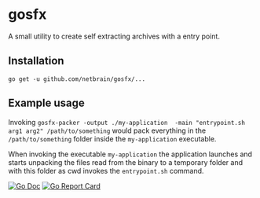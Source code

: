 # gosfx

A small utility to create self extracting archives with a entry point.

## Installation

`go get -u github.com/netbrain/gosfx/...`

## Example usage

Invoking `gosfx-packer -output ./my-application  -main "entrypoint.sh arg1 arg2" /path/to/something` would pack everything in the `/path/to/something` folder inside the `my-application` executable.

When invoking the executable `my-application` the application launches and starts unpacking the files read from the binary to a temporary folder and with this folder as cwd invokes the `entrypoint.sh` command.

[![Go Doc](https://img.shields.io/badge/godoc-reference-blue.svg?style=flat-square)](http://godoc.org/github.com/netbrain/gosfx)
[![Go Report Card](https://goreportcard.com/badge/github.com/netbrain/gosfx)](https://goreportcard.com/report/github.com/netbrain/gosfx)
